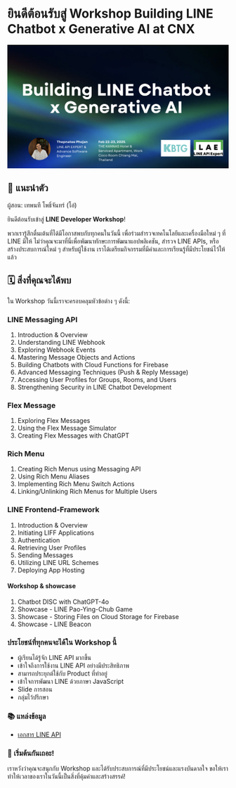 # ยินดีต้อนรับสู่ Workshop Building LINE Chatbot  x Generative AI at CNX

<p align="center" width="100%">
    <img src="./assets/welcome.jpg"> 
</p>

## 🎉 แนะนำตัว

ผู้สอน: เทพนที โพธิ์จันทร์ (โอ๋)</br>

ยินดีต้อนรับเข้าสู่ **LINE Developer Workshop**!

พวกเรารู้สึกตื่นเต้นที่ได้มีโอกาสพบกับทุกคนในวันนี้ เพื่อร่วมสำรวจเทคโนโลยีและเครื่องมือใหม่ ๆ ที่ LINE มีให้ ไม่ว่าคุณจะมาที่นี่เพื่อพัฒนาทักษะการพัฒนาแอปพลิเคชัน, สำรวจ LINE APIs, หรือสร้างประสบการณ์ใหม่ ๆ สำหรับผู้ใช้งาน เราได้เตรียมกิจกรรมที่มีค่าและการเรียนรู้ที่มีประโยชน์ไว้ให้แล้ว

## 🗓️ สิ่งที่คุณจะได้พบ

ใน Workshop วันนี้เราจะครอบคลุมหัวข้อต่าง ๆ ดังนี้:

### LINE Messaging API
1. Introduction & Overview
2. Understanding LINE Webhook
3. Exploring Webhook Events
4. Mastering Message Objects and Actions
5. Building Chatbots with Cloud Functions for Firebase
6. Advanced Messaging Techniques (Push & Reply Message)
7. Accessing User Profiles for Groups, Rooms, and Users
8. Strengthening Security in LINE Chatbot Development

### Flex Message
1. Exploring Flex Messages
2. Using the Flex Message Simulator
3. Creating Flex Messages with ChatGPT

### Rich Menu
1.  Creating Rich Menus using Messaging API
2.  Using Rich Menu Aliases
3.  Implementing Rich Menu Switch Actions
4.  Linking/Unlinking Rich Menus for Multiple Users

### LINE Frontend-Framework
1. Introduction & Overview
2. Initiating LIFF Applications
3. Authentication
4. Retrieving User Profiles
5. Sending Messages
6. Utilizing LINE URL Schemes
7. Deploying App Hosting

####  Workshop & showcase 
1. Chatbot DISC with ChatGPT-4o
2. Showcase - LINE Pao-Ying-Chub Game
3. Showcase - Storing Files on Cloud Storage for Firebase
4. Showcase - LINE Beacon

### ประโยชน์ที่ทุกคนจะได้ใน Workshop นี้
- ผู้เรียนได้รู้จัก LINE API มากขึ้น 
- เข้าใจถึงการใช้งาน LINE API อย่างมีประสิทธิภาพ 
- สามารถประยุกต์ใช้กับ Product ที่ทำอยู่
- เข้าใจการพัฒนา LINE ด้วยภาษา JavaScript
- Slide การสอน
- กลุ่มไว้ปรึกษา

### 📚 แหล่งข้อมูล

- [เอกสาร LINE API](https://developers.line.biz/en/docs/)


### 🚀 เริ่มต้นกันเถอะ!

เราหวังว่าคุณจะสนุกกับ Workshop และได้รับประสบการณ์ที่มีประโยชน์และแรงบันดาลใจ ขอให้เราทำให้เวลาของเราในวันนี้เป็นสิ่งที่คุ้มค่าและสร้างสรรค์!
